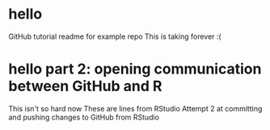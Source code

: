 # hello
GitHub tutorial readme for example repo
This is taking forever :(
# hello part 2: opening communication between GitHub and R
This isn't so hard now 
These are lines from RStudio
Attempt 2 at committing and pushing changes to GitHub from RStudio